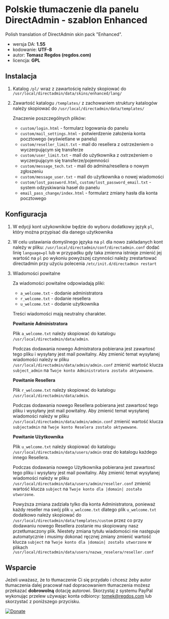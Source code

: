 # Polskie tłumaczenie dla panelu DirectAdmin - szablon Enhanced

Polish translation of DirectAdmin skin pack "Enhanced".

* wersja DA: **1.55**
* kodowanie: **UTF-8**
* autor: **Tomasz Regdos (regdos.com)**
* licencja: **GPL**

## Instalacja

1. Katalog `/pl/` wraz z zawartościę należy skopiować do `/usr/local/directadmin/data/skins/enhanced/lang/`

1. Zawartość katalogu `/templates/` z zachowaniem struktury katalogów należy skopiować do `/usr/local/directadmin/data/templates/`

   Znaczenie poszczególnych plików:
     * `custom/login.html` - formularz logowania do panelu
     * `custom/mail_settings.html` - potwierdzenie założenia konta pocztowego (wyświetlane w panelu)
     * `custom/reseller_limit.txt` - mail do resellera z ostrzeżeniem o wyczerpującym się transferze
     * `custom/user_limit.txt` - mail do użytkownika z ostrzeżeniem o wyczerpującym się transferze/pojemności
     * `custom/message_tech.txt` - mail do admina/resellera o nowym zgłoszeniu
     * `custom/message_user.txt` - mail do użytkownika o nowej wiadomości
     * `custom/lost_password.html`, `custom/lost_password_email.txt`  - system odzyskiwania haseł do panelu
     * `email_pass_change/index.html` - formularz zmiany hasła dla konta pocztowego

## Konfiguracja

1. W edycji kont użykowników będzie do wyboru dodatkowy język `pl`, który można przypisać dla danego użytkownika

1. W celu ustawiania domyślnego języka na `pl` dla nowo zakładanych kont należy w pliku: `/usr/local/directadmin/conf/directadmin.conf` dodać linię `language=pl` lub w przypadku gdy taka zmienna istnieje zmienić jej wartość na `pl` po wykoniu powyższej czynności należy zrestartować directadmin przy użyciu polecenia `/etc/init.d/directadmin restart`

1. Wiadomości powitalne

   Za wiadomości powitalne odpowiadają pliki:
     * `a_welcome.txt` - dodanie administratora
     * `r_welcome.txt` - dodanie resellera
     * `u_welcome.txt` - dodanie użytkownika

   Treści wiadomości mają neutralny charakter.

   **Powitanie Administratora**

   Plik `a_welcome.txt` należy skopiować do katalogu `/usr/local/directadmin/data/admin`.

   Podczas dodawania nowego Admistratora pobierana jest zawartosć tego pliku i wysyłany jest mail powitalny. Aby zmienić temat wysyłanej wiadomości należy w pliku `/usr/local/directadmin/data/admin/admin.conf` zmienić wartość klucza `subject_admin` na `Twoje konto Administratora zostało aktywowane`.

   **Powitanie Resellera**

   Plik `r_welcome.txt` należy skopiować do katalogu `/usr/local/directadmin/data/admin`.

   Podczas dodawania nowego Resellera pobierana jest zawartosć tego pliku i wysyłany jest mail powitalny. Aby zmienić temat wysyłanej wiadomości należy w pliku `/usr/local/directadmin/data/admin/admin.conf` zmienić wartość klucza `subjectadmin` na `Twoje konto Reselera zostało aktywowane`.

   **Powitanie Użytkownika**

   Plik `u_welcome.txt` należy skopiować do katalogu `/usr/local/directadmin/data/users/admin` oraz do katalogu każdego innego Resellera.

   Podczas dodawania nowego Użytkownika pobierana jest zawartosć tego pliku i wysyłany jest mail powitalny. Aby zmienić temat wysyłanej wiadomości należy w pliku `/usr/local/directadmin/data/users/admin/reseller.conf` zmienić wartość klucza `subject` na `Twoje konto dla |domain| zostało utworzone`.

   Powyższa zmiana zadziała tylko dla konta Administratora, ponieważ każdy reseller ma swój plik `u_welcome.txt` dlatego plik `u_welcome.txt` dodatkowo należy skopiować do `/usr/local/directadmin/data/templates/custom` przez co przy dodawaniu nowego Resellera zostanie mu skopiowany nasz przetłumaczony plik. Niestety zmiana tytułu wiadomości nie następuje automatycznie i musimy dokonać ręcznej zmiany zmienić wartość klucza `subject` na `Twoje konto dla |domain| zostało utworzone` w plikach `/usr/local/directadmin/data/users/nazwa_reselera/reseller.conf`

## Wsparcie
Jeżeli uważasz, że to tłumaczenie Ci się przydało i chcesz żeby autor tłumaczenia dalej pracował nad dopracowaniem tłumaczenia możesz przekazać **dobrowolną**  dotację autorowi. Skorzystaj z systemu PayPal wykonując przelew używając konta odbiorcy: tomek@regdos.com lub skorzystać z  poniższego przycisku.

[![Donate](https://img.shields.io/badge/Donate-PayPal-green.svg)](https://www.paypal.com/cgi-bin/webscr?cmd=_donations&business=JF2TKCR489V5A&lc=PL&item_name=Wspacie%20tlumaczenia%20DirectAdmin&currency_code=PLN)
